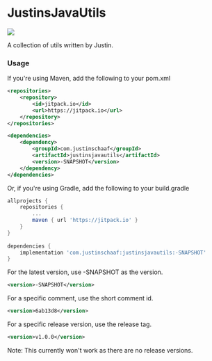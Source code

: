 # JustinsJavaUtils
[![](https://jitpack.io/v/com.justinschaaf/justinsjavautils.svg?style=flat-square)](https://jitpack.io/#com.justinschaaf/justinsjavautils)

A collection of utils written by Justin.

### Usage

If you're using Maven, add the following to your pom.xml

```xml
<repositories>
    <repository>
        <id>jitpack.io</id>
        <url>https://jitpack.io</url>
    </repository>
</repositories>

<dependencies>
    <dependency>
        <groupId>com.justinschaaf</groupId>
        <artifactId>justinsjavautils</artifactId>
        <version>-SNAPSHOT</version>
    </dependency>
</dependencies>
```

Or, if you're using Gradle, add the following to your build.gradle

```gradle
allprojects {
    repositories {
        ...
        maven { url 'https://jitpack.io' }
    }
}
    
dependencies {
    implementation 'com.justinschaaf:justinsjavautils:-SNAPSHOT'
}
```

For the latest version, use -SNAPSHOT as the version.
```xml
<version>-SNAPSHOT</version>
```

For a specific comment, use the short comment id.
```xml
<version>6ab13d8</version>
```

For a specific release version, use the release tag.
```xml
<version>v1.0.0</version>
```
Note: This currently won't work as there are no release versions.
